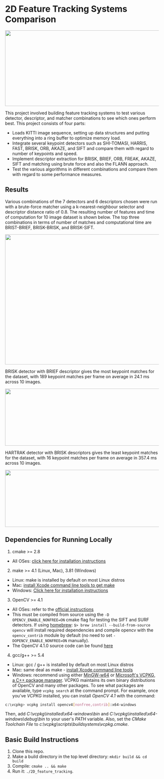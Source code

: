 # 2D Feature Tracking Systems Comparison

<img src="images/keypoints.png" width="820" height="248" />

This project involved building feature tracking systems to test various detector, descriptor, and matcher combinations to see which ones perform best. This project consists of four parts:

* Loads KITTI image sequence, setting up data structures and putting everything into a ring buffer to optimize memory load. 
* Integrate several keypoint detectors such as SHI-TOMASI, HARRIS, FAST, BRISK, ORB, AKAZE, and SIFT and compare them with regard to number of keypoints and speed. 
* Implement descriptor extraction for BRISK, BRIEF, ORB, FREAK, AKAZE, SIFT and matching using brute force and also the FLANN approach. 
* Test the various algorithms in different combinations and compare them with regard to some performance measures. 

## Results

Various combinations of the 7 detectors and 6 descriptors chosen were run with a brute-force matcher using a k-nearest-neighbour selector and descriptor distance ratio of 0.8. The resulting number of features and time of computation for 10 image dataset is shown below. The top three combinations in terms of number of matches and computational time are BRIST-BRIEF, BRISK-BRISK, and BRISK-SIFT.

<img src="out/summaryResults.png" width="615" height="426" />

BRISK detector with BRIEF descriptor gives the most keypoint matches for the dataset, with 189 keypoint matches per frame on average in	24.1 ms across 10 images.

<img src="out/BRISK-BRIEF-MAT_BF-SEL_KNN-img1.jpg" width="1442" height="187" />

HARTRAK detector with BRISK descriptors gives the least keypoint matches for the dataset, with 16 keypoint matches per frame on average in	357.4 ms across 10 images.

<img src="out/HARRIS-BRISK-MAT_BF-SEL_KNN-img8.jpg" width="1442" height="187" />

## Dependencies for Running Locally
1. cmake >= 2.8
 * All OSes: [click here for installation instructions](https://cmake.org/install/)

2. make >= 4.1 (Linux, Mac), 3.81 (Windows)
 * Linux: make is installed by default on most Linux distros
 * Mac: [install Xcode command line tools to get make](https://developer.apple.com/xcode/features/)
 * Windows: [Click here for installation instructions](http://gnuwin32.sourceforge.net/packages/make.htm)

3. OpenCV >= 4.1
 * All OSes: refer to the [official instructions](https://docs.opencv.org/master/df/d65/tutorial_table_of_content_introduction.html)
 * This must be compiled from source using the `-D OPENCV_ENABLE_NONFREE=ON` cmake flag for testing the SIFT and SURF detectors. If using [homebrew](https://brew.sh/): `$> brew install --build-from-source opencv` will install required dependencies and compile opencv with the `opencv_contrib` module by default (no need to set `-DOPENCV_ENABLE_NONFREE=ON` manually). 
 * The OpenCV 4.1.0 source code can be found [here](https://github.com/opencv/opencv/tree/4.1.0)

4. gcc/g++ >= 5.4
  * Linux: gcc / g++ is installed by default on most Linux distros
  * Mac: same deal as make - [install Xcode command line tools](https://developer.apple.com/xcode/features/)
  * Windows: recommend using either [MinGW-w64](http://mingw-w64.org/doku.php/start) or [Microsoft's VCPKG, a C++ package manager](https://docs.microsoft.com/en-us/cpp/build/install-vcpkg?view=msvc-160&tabs=windows). VCPKG maintains its own binary distributions of OpenCV and many other packages. To see what packages are available, type `vcpkg search` at the command prompt. For example, once you've _VCPKG_ installed, you can install _OpenCV 4.1_ with the command:
```bash
c:\vcpkg> vcpkg install opencv4[nonfree,contrib]:x64-windows
```
Then, add *C:\vcpkg\installed\x64-windows\bin* and *C:\vcpkg\installed\x64-windows\debug\bin* to your user's _PATH_ variable. Also, set the _CMake Toolchain File_ to *c:\vcpkg\scripts\buildsystems\vcpkg.cmake*.

## Basic Build Instructions

1. Clone this repo.
2. Make a build directory in the top level directory: `mkdir build && cd build`
3. Compile: `cmake .. && make`
4. Run it: `./2D_feature_tracking`.
